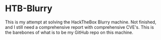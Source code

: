 # HTB-Blurry
This is my attempt at solving the HackTheBox Blurry machine. Not finished, and I still need a comprehensive report with comprehensive CVE's. This is the barebones of what is to be my GitHub repo on this machine.
